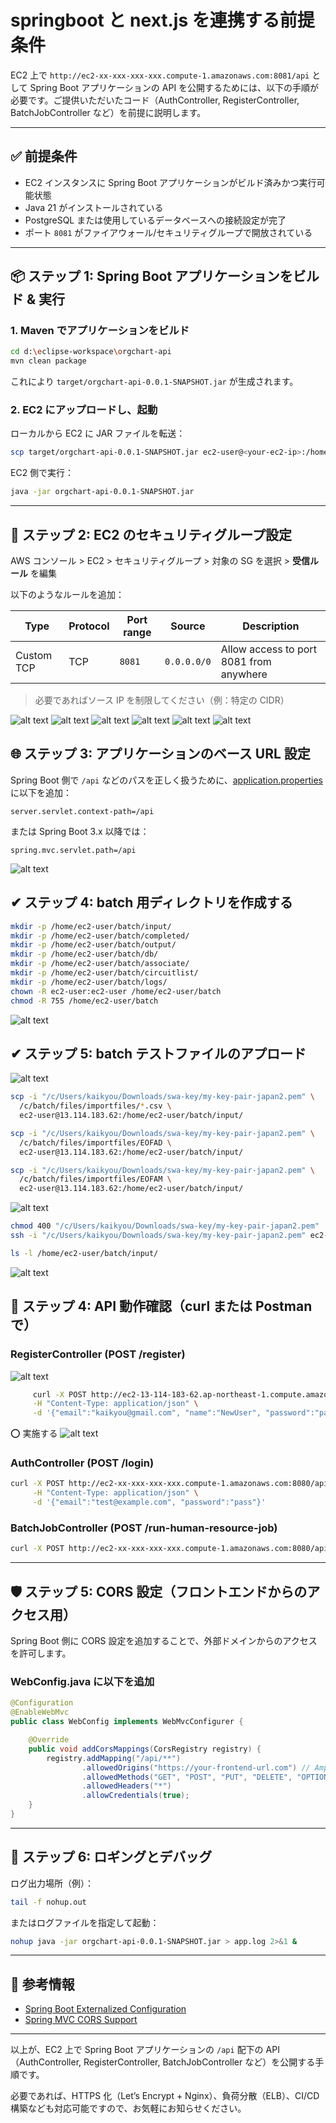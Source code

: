 # springboot と next.js を連携する前提条件

EC2 上で `http://ec2-xx-xxx-xxx-xxx.compute-1.amazonaws.com:8081/api` として Spring Boot アプリケーションの API を公開するためには、以下の手順が必要です。ご提供いただいたコード（AuthController, RegisterController, BatchJobController など）を前提に説明します。

---

## ✅ 前提条件

- EC2 インスタンスに Spring Boot アプリケーションがビルド済みかつ実行可能状態
- Java 21 がインストールされている
- PostgreSQL または使用しているデータベースへの接続設定が完了
- ポート `8081` がファイアウォール/セキュリティグループで開放されている

---

## 📦 ステップ 1: Spring Boot アプリケーションをビルド & 実行

### 1. Maven でアプリケーションをビルド

```bash
cd d:\eclipse-workspace\orgchart-api
mvn clean package
```

これにより `target/orgchart-api-0.0.1-SNAPSHOT.jar` が生成されます。

### 2. EC2 にアップロードし、起動

ローカルから EC2 に JAR ファイルを転送：

```bash
scp target/orgchart-api-0.0.1-SNAPSHOT.jar ec2-user@<your-ec2-ip>:/home/ec2-user/app/
```

EC2 側で実行：

```bash
java -jar orgchart-api-0.0.1-SNAPSHOT.jar
```

---

## 🔐 ステップ 2: EC2 のセキュリティグループ設定

AWS コンソール > EC2 > セキュリティグループ > 対象の SG を選択 > **受信ルール** を編集

以下のようなルールを追加：

| Type       | Protocol | Port range | Source      | Description                             |
| ---------- | -------- | ---------- | ----------- | --------------------------------------- |
| Custom TCP | TCP      | `8081`     | `0.0.0.0/0` | Allow access to port 8081 from anywhere |

> 必要であればソース IP を制限してください（例：特定の CIDR）

![alt text](image-80.png)
![alt text](image-84.png)
![alt text](image-85.png)
![alt text](image-86.png)
![alt text](image-87.png)
![alt text](image-88.png)

## 🌐 ステップ 3: アプリケーションのベース URL 設定

Spring Boot 側で `/api` などのパスを正しく扱うために、[application.properties](file://d:\eclipse-workspace\orgchart-api\target\classes\application.properties) に以下を追加：

```properties
server.servlet.context-path=/api
```

または Spring Boot 3.x 以降では：

```properties
spring.mvc.servlet.path=/api
```

![alt text](image-89.png)

## ✔ ステップ 4: batch 用ディレクトリを作成する

```bash
mkdir -p /home/ec2-user/batch/input/
mkdir -p /home/ec2-user/batch/completed/
mkdir -p /home/ec2-user/batch/output/
mkdir -p /home/ec2-user/batch/db/
mkdir -p /home/ec2-user/batch/associate/
mkdir -p /home/ec2-user/batch/circuitlist/
mkdir -p /home/ec2-user/batch/logs/
chown -R ec2-user:ec2-user /home/ec2-user/batch
chmod -R 755 /home/ec2-user/batch
```

![alt text](image-91.png)

## ✔ ステップ 5: batch テストファイルのアプロード

![alt text](image-92.png)

```bash
scp -i "/c/Users/kaikyou/Downloads/swa-key/my-key-pair-japan2.pem" \
  /c/batch/files/importfiles/*.csv \
  ec2-user@13.114.183.62:/home/ec2-user/batch/input/
```

```bash
scp -i "/c/Users/kaikyou/Downloads/swa-key/my-key-pair-japan2.pem" \
  /c/batch/files/importfiles/EOFAD \
  ec2-user@13.114.183.62:/home/ec2-user/batch/input/
```

```bash
scp -i "/c/Users/kaikyou/Downloads/swa-key/my-key-pair-japan2.pem" \
  /c/batch/files/importfiles/EOFAM \
  ec2-user@13.114.183.62:/home/ec2-user/batch/input/
```

![alt text](image-93.png)

```bash
chmod 400 "/c/Users/kaikyou/Downloads/swa-key/my-key-pair-japan2.pem"
ssh -i "/c/Users/kaikyou/Downloads/swa-key/my-key-pair-japan2.pem" ec2-user@13.114.183.62
```

```bash
ls -l /home/ec2-user/batch/input/
```

![alt text](image-94.png)

## 🧪 ステップ 4: API 動作確認（curl または Postman で）

### RegisterController (POST /register)

![alt text](image-90.png)

```bash
	 curl -X POST http://ec2-13-114-183-62.ap-northeast-1.compute.amazonaws.com:8081/api/register \
     -H "Content-Type: application/json" \
     -d '{"email":"kaikyou@gmail.com", "name":"NewUser", "password":"password123"}'
```

⭕️ 実施する
![alt text](image-95.png)

### AuthController (POST /login)

```bash
curl -X POST http://ec2-xx-xxx-xxx-xxx.compute-1.amazonaws.com:8080/api/auth/login \
     -H "Content-Type: application/json" \
     -d '{"email":"test@example.com", "password":"pass"}'
```

### BatchJobController (POST /run-human-resource-job)

```bash
curl -X POST http://ec2-xx-xxx-xxx-xxx.compute-1.amazonaws.com:8080/api/batch/run-human-resource-job
```

---

## 🛡️ ステップ 5: CORS 設定（フロントエンドからのアクセス用）

Spring Boot 側に CORS 設定を追加することで、外部ドメインからのアクセスを許可します。

### WebConfig.java に以下を追加

```java
@Configuration
@EnableWebMvc
public class WebConfig implements WebMvcConfigurer {

    @Override
    public void addCorsMappings(CorsRegistry registry) {
        registry.addMapping("/api/**")
                .allowedOrigins("https://your-frontend-url.com") // AmplifyやVercelのURL
                .allowedMethods("GET", "POST", "PUT", "DELETE", "OPTIONS")
                .allowedHeaders("*")
                .allowCredentials(true);
    }
}
```

---

## 🧹 ステップ 6: ロギングとデバッグ

ログ出力場所（例）：

```bash
tail -f nohup.out
```

またはログファイルを指定して起動：

```bash
nohup java -jar orgchart-api-0.0.1-SNAPSHOT.jar > app.log 2>&1 &
```

---

## 📌 参考情報

- [Spring Boot Externalized Configuration](https://docs.spring.io/spring-boot/docs/current/reference/html/features.html#features.external-config)
- [Spring MVC CORS Support](https://docs.spring.io/spring-framework/docs/current/javadoc-api/org/springframework/web/bind/annotation/CrossOrigin.html)

---

以上が、EC2 上で Spring Boot アプリケーションの `/api` 配下の API（AuthController, RegisterController, BatchJobController など）を公開する手順です。

必要であれば、HTTPS 化（Let’s Encrypt + Nginx）、負荷分散（ELB）、CI/CD 構築なども対応可能ですので、お気軽にお知らせください。
